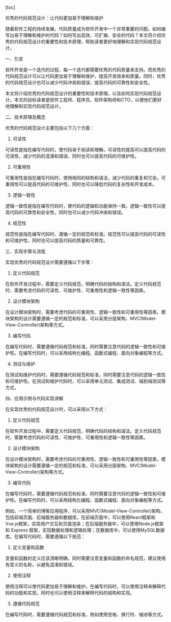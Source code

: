 
[toc]                    
                
                
优秀的代码规范设计：让代码更加易于理解和维护

随着软件工程的持续发展，代码质量成为软件开发中一个非常重要的问题。如何编写出易于理解和维护的代码？如何写出高效、可扩展、安全的代码？本文将介绍优秀的代码规范设计的重要性和技术原理，帮助读者更好地理解和实现代码规范设计。

一、引言

软件开发是一个迭代的过程，每一个迭代都需要优秀的代码质量来支持。而优秀的代码规范设计可以让代码更加易于理解和维护，提高开发效率和质量。同时，优秀的代码规范设计也可以减少代码冲突和错误，提高代码的可靠性和安全性。

本文将介绍优秀的代码规范设计的重要性和技术原理，以及如何实现代码规范设计。本文的目标读者是软件工程师、程序员、软件架构师和CTO，以便他们更好地理解和实现代码规范设计。

二、技术原理及概念

优秀的代码规范设计主要包括以下几个方面：

1. 可读性

可读性是指在编写代码时，使代码易于阅读和理解。可读性的提高可以提高代码的可读性，减少代码的混淆和错误，同时也可以提高代码的可维护性。

2. 可重用性

可重用性是指在编写代码时，使用相同的结构和语法，减少代码的重复和冗余。可重用性可以提高代码的可维护性，同时也可以降低代码的复杂性和开发成本。

3. 逻辑一致性

逻辑一致性是指在编写代码时，使代码的逻辑和功能保持一致。逻辑一致性可以提高代码的可靠性和安全性，同时也可以减少代码冲突和错误。

4. 规范性

规范性是指在编写代码时，遵循一定的规范和标准。规范性可以提高代码的可读性和可维护性，同时也可以提高代码的质量和可靠性。

三、实现步骤与流程

实现优秀的代码规范设计需要遵循以下步骤：

1. 定义代码规范

在软件开发过程中，需要定义代码规范，明确代码的结构和语法。定义代码规范时，需要考虑代码的可读性、可维护性、可重用性和逻辑一致性等因素。

2. 设计模块架构

在设计模块架构时，需要考虑代码的可重用性、逻辑一致性和可重用性等因素。模块架构的设计需要遵循一定的规范和标准，可以采用分层架构、MVC(Model-View-Controller)架构等方式。

3. 编写代码

在编写代码时，需要遵循代码规范和标准，同时需要注意代码的逻辑一致性和可维护性。在编写代码时，可以采用结构化编程、函数式编程、面向对象编程等方式。

4. 测试与维护

在测试和维护代码时，需要遵循代码规范和标准，同时需要注意代码的逻辑一致性和可维护性。在测试和维护代码时，可以采用单元测试、集成测试、端到端测试等方式。

四、应用示例与代码实现讲解

在实现优秀的代码规范设计时，可以采用以下方式：

1. 定义代码规范

在软件开发过程中，需要定义代码规范，明确代码的结构和语法。定义代码规范时，需要考虑代码的可读性、可维护性、可重用性和逻辑一致性等因素。

2. 设计模块架构

在设计模块架构时，需要考虑代码的可重用性、逻辑一致性和可重用性等因素。模块架构的设计需要遵循一定的规范和标准，可以采用分层架构、MVC(Model-View-Controller)架构等方式。

3. 编写代码

在编写代码时，需要遵循代码规范和标准，同时需要注意代码的逻辑一致性和可维护性。在编写代码时，可以采用结构化编程、函数式编程、面向对象编程等方式。

例如，一个简单的博客应用程序，可以采用MVC(Model-View-Controller)架构，包括前端页面、后端服务器和数据库。在前端页面中，可以使用React框架和Vue.js框架，实现用户交互和页面渲染；在后端服务器中，可以使用Node.js框架和 Express 框架，实现数据处理和逻辑处理；在数据库中，可以使用MySQL数据库。在编写代码时，需要遵循以下规范：

1. 定义变量和函数

变量和函数的定义应该清晰明确，同时需要注意变量和函数的命名规范，建议使用有意义的名称，以避免混淆和错误。

2. 使用注释

使用注释可以使代码更加易于理解和维护。在编写代码时，可以使用注释来解释代码的功能和实现，同时也可以使用注释来解释代码的结构和实现。

3. 遵循代码规范

在编写代码时，需要遵循代码规范和标准，例如使用空格、换行符、缩进等方式。

